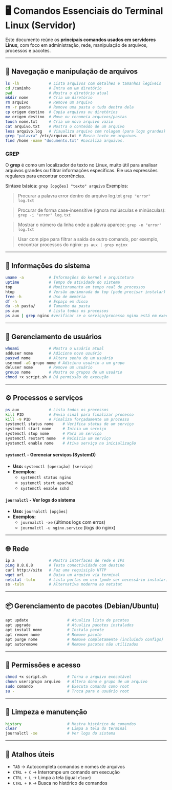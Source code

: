 
# 🖥️ Comandos Essenciais do Terminal Linux (Servidor)

Este documento reúne os **principais comandos usados em servidores Linux**, com foco em administração, rede, manipulação de arquivos, processos e pacotes.

---

## 📁 Navegação e manipulação de arquivos

```bash
ls -lh             # Lista arquivos com detalhes e tamanhos legíveis
cd /caminho        # Entra em um diretório
pwd                # Mostra o diretório atual
mkdir nome         # Cria um diretório
rm arquivo         # Remove um arquivo
rm -r pasta        # Remove uma pasta e tudo dentro dela
cp origem destino  # Copia arquivos ou diretórios
mv origem destino  # Move ou renomeia arquivos/pastas
touch nome.txt     # Cria um novo arquivo vazio
cat arquivo.txt    # Mostra o conteúdo de um arquivo
less arquivo.log   # Visualiza arquivo com rolagem (para logs grandes)
grep "palavra" /etc/arquivo.txt # Busca texto em arquivos.
find /home -name "documento.txt" #Localiza arquivos.
```

### GREP
O **grep** é como um localizador de texto no Linux, muito útil para analisar arquivos grandes ou filtrar informações específicas. Ele usa expressões regulares para encontrar ocorrências.

Sintaxe básica: `grep [opções] "texto" arquivo`
Exemplos:
> Procurar a palavra error dentro do arquivo log.txt
`grep "error" log.txt`

> Procurar de forma case-insensitive (ignora maiúsculas e minúsculas):
`grep -i "error" log.txt`

> Mostrar o número da linha onde a palavra aparece:
`grep -n "error" log.txt`

> Usar com pipe para filtrar a saída de outro comando, por exemplo, encontrar processos do nginx:
`ps aux | grep nginx`


---

## 🧠 Informações do sistema

```bash
uname -a           # Informações do kernel e arquitetura
uptime             # Tempo de atividade do sistema
top                # Monitoramento em tempo real de processos
htop               # Versão aprimorada do top (pode precisar instalar)
free -h            # Uso de memória
df -h              # Espaço em disco
du -sh pasta/      # Tamanho da pasta
ps aux             # Lista todos os processos 
ps aux | grep nginx #verificar se o serviço/processo nginx está em execução no sistema
```

---

## 👥 Gerenciamento de usuários

```bash
whoami             # Mostra o usuário atual
adduser nome       # Adiciona novo usuário
passwd nome        # Altera senha de um usuário
usermod -aG grupo nome # Adiciona usuário a um grupo
deluser nome       # Remove um usuário
groups nome        # Mostra os grupos de um usuário
chmod +x script.sh # Dá permissão de execução
```

---

## ⚙️ Processos e serviços

```bash
ps aux             # Lista todos os processos
kill PID           # Envia sinal para finalizar processo
kill -9 PID        # Finaliza forçadamente um processo
systemctl status nome    # Verifica status de um serviço
systemctl start nome     # Inicia um serviço
systemctl stop nome      # Para um serviço
systemctl restart nome   # Reinicia um serviço
systemctl enable nome    # Ativa serviço na inicialização
```
#### `systemctl` - Gerenciar serviços (SystemD)
- **Uso:** `systemctl [operação] [serviço]`
- **Exemplos:**
  - `systemctl status nginx`
  - `systemctl start apache2`
  - `systemctl enable sshd`

#### `journalctl` - Ver logs do sistema
- **Uso:** `journalctl [opções]`
- **Exemplos:**
  - `journalctl -xe` (últimos logs com erros)
  - `journalctl -u nginx.service` (logs do nginx)
---

## 🌐 Rede

```bash
ip a               # Mostra interfaces de rede e IPs
ping 8.8.8.8       # Testa conectividade com destino
curl http://site   # Faz uma requisição HTTP
wget url           # Baixa um arquivo via terminal
netstat -tuln      # Lista portas em uso (pode ser necessário instalar)
ss -tuln           # Alternativa moderna ao netstat
```

---

## 📦 Gerenciamento de pacotes (Debian/Ubuntu)

```bash
apt update                 # Atualiza lista de pacotes
apt upgrade                # Atualiza pacotes instalados
apt install nome           # Instala pacote
apt remove nome            # Remove pacote
apt purge nome             # Remove completamente (incluindo configs)
apt autoremove             # Remove pacotes não utilizados
```

---

## 🔐 Permissões e acesso

```bash
chmod +x script.sh         # Torna o arquivo executável
chown user:grupo arquivo   # Altera dono e grupo de um arquivo
sudo comando               # Executa comando como root
su -                       # Troca para o usuário root
```

---

## 🧹 Limpeza e manutenção

```bash
history                    # Mostra histórico de comandos
clear                      # Limpa a tela do terminal
journalctl -xe             # Ver logs do sistema
```

---

## 🐚 Atalhos úteis

- `TAB` → Autocompleta comandos e nomes de arquivos
- `CTRL + C` → Interrompe um comando em execução
- `CTRL + L` → Limpa a tela (igual `clear`)
- `CTRL + R` → Busca no histórico de comandos
